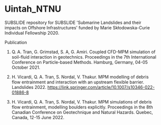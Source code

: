 # Uintah_NTNU
SUBSLIDE repository for SUBSLIDE 'Submarine Landslides and their impacts on Offshore Infrastructures' funded by Marie Skłodowska-Curie Individual Fellowship 2020.

Publication

1. Q. A. Tran, G. Grimstad, S. A, G. Amiri. Coupled CFD-MPM simulation of soil-fluid interaction in geotechnics. Proceedings in the 7th International Conference on Particle-based Methods. Hamburg, Germany, 04-05 October 2021.

2. H. Vicardi, Q. A. Tran, S. Nordal, V. Thakur. MPM modelling of debris flow entrainment and interaction with an upstream flexible barrier. Landslides 2022. https://link.springer.com/article/10.1007/s10346-022-01886-8

3. H. Vicardi, Q. A. Tran, S. Nordal, V. Thakur. MPM simulations of debris flow entrainment, modelling boulders explicitly.  Proceedings in the 8th Canadian Conference on Geotechnique and Natural Hazards. Quebec, Canada, 12-15 June 2022.
